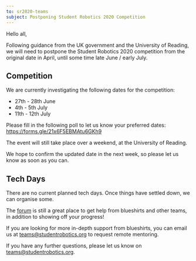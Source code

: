 ```yaml
---
to: sr2020-teams
subject: Postponing Student Robotics 2020 Competition
---
```


Hello all,

Following guidance from the UK government and the University of Reading, we will need to postpone the Student Robotics 2020 competition from the original date in April, until some time late June / early July.

## Competition

We are currently investigating the following dates for the competition:

- 27th - 28th June
- 4th - 5th July
- 11th - 12th July

Please fill in the following poll to let us know your preferred dates: https://forms.gle/21x6F5EBMAtu6GKh9

The event will still take place over a weekend, at the University of Reading.

We hope to confirm the updated date in the next week, so please let us know as soon as you can.

## Tech Days

There are no current planned tech days. Once things have settled down, we can organise some.

The [forum][forum] is still a great place to get help from blueshirts and other teams, in addition to showing off your progress!

If you are looking for more in-depth support from blueshirts, you can email us at teams@studentrobotics.org to request remote mentoring.


If you have any further questions, please let us know on teams@studentrobotics.org.

[forum]: https://studentrobotics.org/forum/
